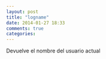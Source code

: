 ```yaml
---
layout: post
title: "logname"
date: 2014-01-27 18:33
comments: true
categories: 
---
```

Devuelve el nombre del usuario actual 

